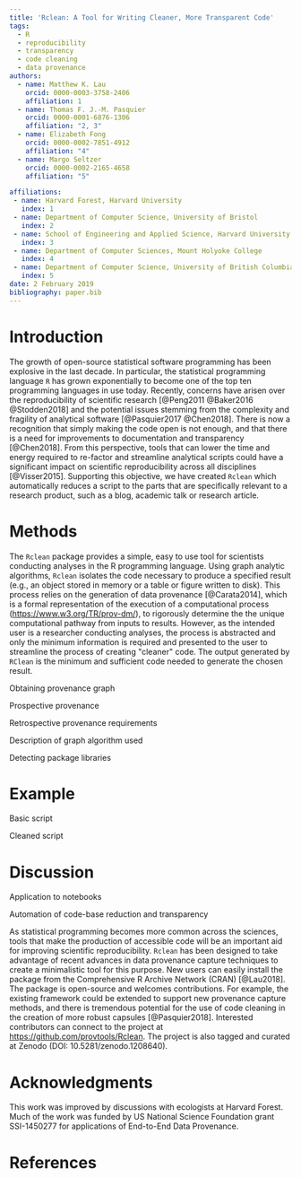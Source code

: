 ```yaml
---
title: 'Rclean: A Tool for Writing Cleaner, More Transparent Code'
tags:
  - R
  - reproducibility
  - transparency
  - code cleaning
  - data provenance
authors:
  - name: Matthew K. Lau
    orcid: 0000-0003-3758-2406
    affiliation: 1
  - name: Thomas F. J.-M. Pasquier
    orcid: 0000-0001-6876-1306
    affiliation: "2, 3" 
  - name: Elizabeth Fong
    orcid: 0000-0002-7851-4912
    affiliation: "4"
  - name: Margo Seltzer
    orcid: 0000-0002-2165-4658
    affiliation: "5"

affiliations:
 - name: Harvard Forest, Harvard University 
   index: 1
 - name: Department of Computer Science, University of Bristol 
   index: 2
 - name: School of Engineering and Applied Science, Harvard University
   index: 3
 - name: Department of Computer Sciences, Mount Holyoke College
   index: 4
 - name: Department of Computer Science, University of British Columbia
   index: 5
date: 2 February 2019
bibliography: paper.bib
---
```



# Introduction

The growth of open-source statistical software programming has been
explosive in the last decade. In particular, the statistical
programming language ``R`` has grown exponentially to become one of
the top ten programming languages in use today. Recently, concerns
have arisen over the reproducibility of scientific research
[@Peng2011 @Baker2016 @Stodden2018] and the potential issues stemming
from the complexity and fragility of analytical software
[@Pasquier2017 @Chen2018]. There is now a recognition that simply
making the code open is not enough, and that there is a need for
improvements to documentation and transparency [@Chen2018]. From this
perspective, tools that can lower the time and energy required to
re-factor and streamline analytical scripts could have a significant
impact on scientific reproducibility across all disciplines
[@Visser2015]. Supporting this objective, we have created ``Rclean``
which automatically reduces a script to the parts that are
specifically relevant to a research product, such as a blog, academic
talk or research article.


# Methods

The ``Rclean`` package provides a simple, easy to use tool for
scientists conducting analyses in the R programming language. Using
graph analytic algorithms, ``Rclean`` isolates the code necessary to
produce a specified result (e.g., an object stored in memory or a
table or figure written to disk). This process relies on the
generation of data provenance [@Carata2014], which is a formal
representation of the execution of a computational process
(https://www.w3.org/TR/prov-dm/), to rigorously determine the the
unique computational pathway from inputs to results. However, as the
intended user is a researcher conducting analyses, the process is
abstracted and only the minimum information is required and presented
to the user to streamline the process of creating "cleaner" code. The
output generated by ``RClean`` is the minimum and sufficient code
needed to generate the chosen result.


Obtaining provenance graph

Prospective provenance

Retrospective provenance requirements

Description of graph algorithm used

Detecting package libraries

# Example

Basic script

Cleaned script



# Discussion

Application to notebooks

Automation of code-base reduction and transparency

As statistical programming becomes more common across the sciences,
tools that make the production of accessible code will be an important
aid for improving scientific reproducibility. ``Rclean`` has been
designed to take advantage of recent advances in data provenance
capture techniques to create a minimalistic tool for this purpose. New
users can easily install the package from the Comprehensive R Archive
Network (CRAN) [@Lau2018]. The package is open-source and welcomes
contributions. For example, the existing framework could be extended
to support new provenance capture methods, and there is tremendous
potential for the use of code cleaning in the creation of more robust
capsules [@Pasquier2018]. Interested contributors can connect to the
project at https://github.com/provtools/Rclean. The project is also
tagged and curated at Zenodo (DOI: 10.5281/zenodo.1208640).



# Acknowledgments

This work was improved by discussions with ecologists at Harvard
Forest. Much of the work was funded by US National Science Foundation
grant SSI-1450277 for applications of End-to-End Data Provenance.

# References

